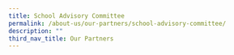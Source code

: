 ```yaml
---
title: School Advisory Committee
permalink: /about-us/our-partners/school-advisory-committee/
description: ""
third_nav_title: Our Partners
---
```

